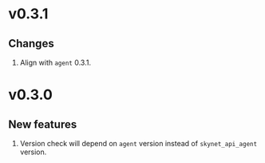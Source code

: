 # v0.3.1
## Changes
1. Align with `agent` 0.3.1.

# v0.3.0
## New features
1. Version check will depend on `agent` version instead of `skynet_api_agent` version.